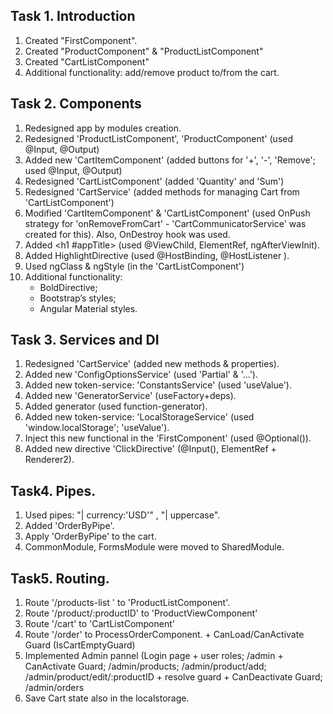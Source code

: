 ## Task 1. Introduction
1. Created "FirstComponent".
2. Created "ProductComponent" & "ProductListComponent"
3. Created "CartListComponent"
4. Additional functionality: add/remove product to/from the cart.

## Task 2. Components 
1. Redesigned app by modules creation.
2. Redesigned 'ProductListComponent', 'ProductComponent' (used  @Input, @Output)
3. Added new 'СartItemComponent' (added buttons for '+', '-', 'Remove'; used  @Input, @Output)
4. Redesigned 'CartListComponent' (added 'Quantity' and 'Sum')
5. Redesigned 'CartService' (added methods for managing Cart from 'CartListComponent')
6. Modified 'СartItemComponent' & 'CartListComponent' (used OnPush strategy for 'onRemoveFromCart' - 'CartCommunicatorService' was created for this). Also, OnDestroy hook was used.
7. Added <h1 #appTitle></h1> (used @ViewChild, ElementRef<HTMLHeadingElement>, ngAfterViewInit).
8. Added HighlightDirective (used  @HostBinding, @HostListener ).
9. Used ngClass & ngStyle (in the 'CartListComponent')
10. Additional functionality: 
    - BoldDirective;
    - Bootstrap’s styles;
    - Angular Material styles.

## Task 3. Services and DI
1. Redesigned 'CartService' (added new methods & properties).
2. Added new 'ConfigOptionsService' (used 'Partial' & '...').
3. Added new token-service: 'ConstantsService' (used 'useValue').
4. Added new 'GeneratorService' (useFactory+deps).
5. Added generator (used function-generator).
6. Added new token-service: 'LocalStorageService' (used 'window.localStorage'; 'useValue').
7. Inject this new functional in the 'FirstComponent' (used @Optional()).
8. Added new directive 'ClickDirective' (@Input(), ElementRef + Renderer2).

## Task4. Pipes.
1. Used pipes: "| currency:'USD'" , "| uppercase".
2. Added 'OrderByPipe'.
3. Apply 'OrderByPipe' to the cart.
4. CommonModule, FormsModule were moved to SharedModule.

## Task5. Routing.
1. Route '/products-list ' to 'ProductListComponent'.
2. Route '/product/:productID' to 'ProductViewComponent'
3. Route '/cart' to 'CartListComponent'
4. Route '/order' to ProcessOrderComponent. + CanLoad/CanActivate Guard (IsCartEmptyGuard) 
5. Implemented Admin pannel (Login page + user roles; /admin + CanActivate Guard;
    /admin/products; 
    /admin/product/add; 
    /admin/product/edit/:productID + resolve guard + CanDeactivate Guard;
    /admin/orders
6. Save Cart state also in the localstorage.
